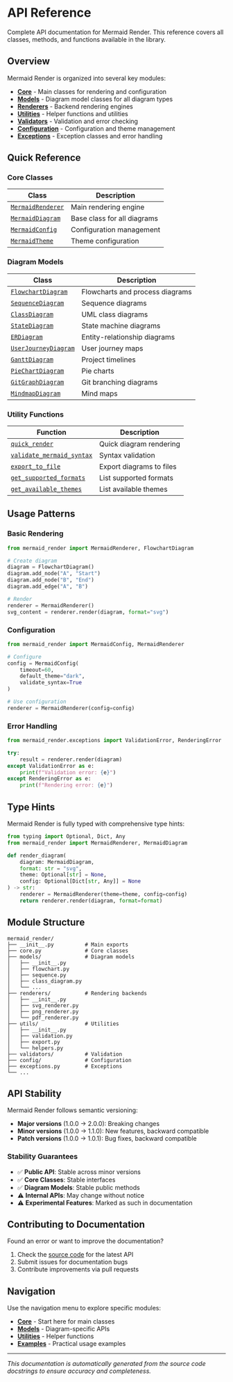 # API Reference

Complete API documentation for Mermaid Render. This reference covers all classes, methods, and functions available in the library.

## Overview

Mermaid Render is organized into several key modules:

- **[Core](core.md)** - Main classes for rendering and configuration
- **[Models](models.md)** - Diagram model classes for all diagram types
- **[Renderers](renderers.md)** - Backend rendering engines
- **[Utilities](utilities.md)** - Helper functions and utilities
- **[Validators](validators.md)** - Validation and error checking
- **[Configuration](configuration.md)** - Configuration and theme management
- **[Exceptions](exceptions.md)** - Exception classes and error handling

## Quick Reference

### Core Classes

| Class                                        | Description                 |
| -------------------------------------------- | --------------------------- |
| [`MermaidRenderer`](core.md#mermaidrenderer) | Main rendering engine       |
| [`MermaidDiagram`](core.md#mermaiddiagram)   | Base class for all diagrams |
| [`MermaidConfig`](core.md#mermaidconfig)     | Configuration management    |
| [`MermaidTheme`](core.md#mermaidtheme)       | Theme configuration         |

### Diagram Models

| Class                                                | Description                     |
| ---------------------------------------------------- | ------------------------------- |
| [`FlowchartDiagram`](models.md#flowchartdiagram)     | Flowcharts and process diagrams |
| [`SequenceDiagram`](models.md#sequencediagram)       | Sequence diagrams               |
| [`ClassDiagram`](models.md#classdiagram)             | UML class diagrams              |
| [`StateDiagram`](models.md#statediagram)             | State machine diagrams          |
| [`ERDiagram`](models.md#erdiagram)                   | Entity-relationship diagrams    |
| [`UserJourneyDiagram`](models.md#userjourneydiagram) | User journey maps               |
| [`GanttDiagram`](models.md#ganttdiagram)             | Project timelines               |
| [`PieChartDiagram`](models.md#piechartdiagram)       | Pie charts                      |
| [`GitGraphDiagram`](models.md#gitgraphdiagram)       | Git branching diagrams          |
| [`MindmapDiagram`](models.md#mindmapdiagram)         | Mind maps                       |

### Utility Functions

| Function                                                          | Description              |
| ----------------------------------------------------------------- | ------------------------ |
| [`quick_render`](utilities.md#quick_render)                       | Quick diagram rendering  |
| [`validate_mermaid_syntax`](utilities.md#validate_mermaid_syntax) | Syntax validation        |
| [`export_to_file`](utilities.md#export_to_file)                   | Export diagrams to files |
| [`get_supported_formats`](utilities.md#get_supported_formats)     | List supported formats   |
| [`get_available_themes`](utilities.md#get_available_themes)       | List available themes    |

## Usage Patterns

### Basic Rendering

```python
from mermaid_render import MermaidRenderer, FlowchartDiagram

# Create diagram
diagram = FlowchartDiagram()
diagram.add_node("A", "Start")
diagram.add_node("B", "End")
diagram.add_edge("A", "B")

# Render
renderer = MermaidRenderer()
svg_content = renderer.render(diagram, format="svg")
```

### Configuration

```python
from mermaid_render import MermaidConfig, MermaidRenderer

# Configure
config = MermaidConfig(
    timeout=60,
    default_theme="dark",
    validate_syntax=True
)

# Use configuration
renderer = MermaidRenderer(config=config)
```

### Error Handling

```python
from mermaid_render.exceptions import ValidationError, RenderingError

try:
    result = renderer.render(diagram)
except ValidationError as e:
    print(f"Validation error: {e}")
except RenderingError as e:
    print(f"Rendering error: {e}")
```

## Type Hints

Mermaid Render is fully typed with comprehensive type hints:

```python
from typing import Optional, Dict, Any
from mermaid_render import MermaidRenderer, MermaidDiagram

def render_diagram(
    diagram: MermaidDiagram,
    format: str = "svg",
    theme: Optional[str] = None,
    config: Optional[Dict[str, Any]] = None
) -> str:
    renderer = MermaidRenderer(theme=theme, config=config)
    return renderer.render(diagram, format=format)
```

## Module Structure

```
mermaid_render/
├── __init__.py          # Main exports
├── core.py              # Core classes
├── models/              # Diagram models
│   ├── __init__.py
│   ├── flowchart.py
│   ├── sequence.py
│   ├── class_diagram.py
│   └── ...
├── renderers/           # Rendering backends
│   ├── __init__.py
│   ├── svg_renderer.py
│   ├── png_renderer.py
│   └── pdf_renderer.py
├── utils/               # Utilities
│   ├── __init__.py
│   ├── validation.py
│   ├── export.py
│   └── helpers.py
├── validators/          # Validation
├── config/              # Configuration
├── exceptions.py        # Exceptions
└── ...
```

## API Stability

Mermaid Render follows semantic versioning:

- **Major versions** (1.0.0 → 2.0.0): Breaking changes
- **Minor versions** (1.0.0 → 1.1.0): New features, backward compatible
- **Patch versions** (1.0.0 → 1.0.1): Bug fixes, backward compatible

### Stability Guarantees

- ✅ **Public API**: Stable across minor versions
- ✅ **Core Classes**: Stable interfaces
- ✅ **Diagram Models**: Stable public methods
- ⚠️ **Internal APIs**: May change without notice
- ⚠️ **Experimental Features**: Marked as such in documentation

## Contributing to Documentation

Found an error or want to improve the documentation?

1. Check the [source code](https://github.com/mermaid-render/mermaid-render) for the latest API
2. Submit issues for documentation bugs
3. Contribute improvements via pull requests

## Navigation

Use the navigation menu to explore specific modules:

- **[Core](core.md)** - Start here for main classes
- **[Models](models.md)** - Diagram-specific APIs
- **[Utilities](utilities.md)** - Helper functions
- **[Examples](../examples/)** - Practical usage examples

---

_This documentation is automatically generated from the source code docstrings to ensure accuracy and completeness._
